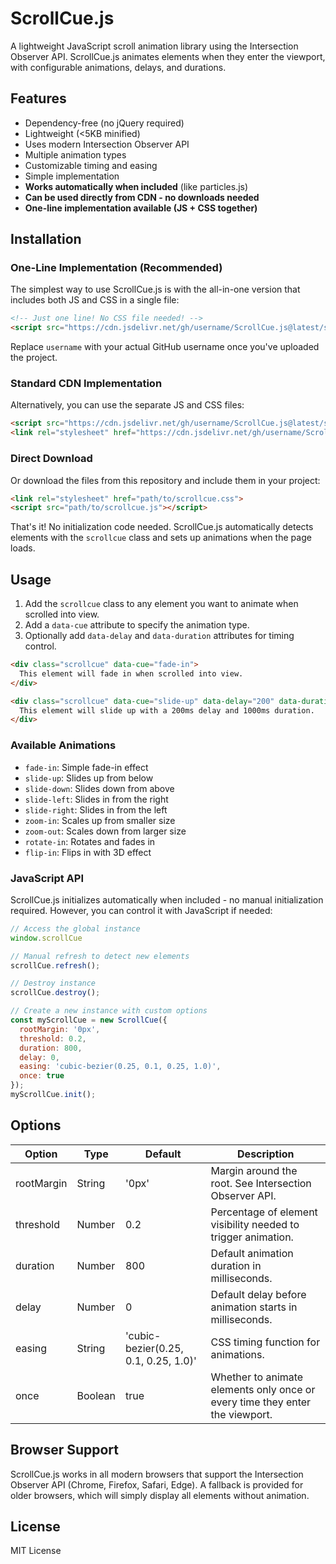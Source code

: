 # ScrollCue.js

A lightweight JavaScript scroll animation library using the Intersection Observer API. ScrollCue.js animates elements when they enter the viewport, with configurable animations, delays, and durations.

## Features

- Dependency-free (no jQuery required)
- Lightweight (<5KB minified)
- Uses modern Intersection Observer API
- Multiple animation types
- Customizable timing and easing
- Simple implementation
- **Works automatically when included** (like particles.js)
- **Can be used directly from CDN - no downloads needed**
- **One-line implementation available (JS + CSS together)**

## Installation

### One-Line Implementation (Recommended)

The simplest way to use ScrollCue.js is with the all-in-one version that includes both JS and CSS in a single file:

```html
<!-- Just one line! No CSS file needed! -->
<script src="https://cdn.jsdelivr.net/gh/username/ScrollCue.js@latest/scrollcue.all-in-one.min.js"></script>
```

Replace `username` with your actual GitHub username once you've uploaded the project.

### Standard CDN Implementation

Alternatively, you can use the separate JS and CSS files:

```html
<script src="https://cdn.jsdelivr.net/gh/username/ScrollCue.js@latest/scrollcue.min.js"></script>
<link rel="stylesheet" href="https://cdn.jsdelivr.net/gh/username/ScrollCue.js@latest/scrollcue.min.css">
```

### Direct Download

Or download the files from this repository and include them in your project:

```html
<link rel="stylesheet" href="path/to/scrollcue.css">
<script src="path/to/scrollcue.js"></script>
```

That's it! No initialization code needed. ScrollCue.js automatically detects elements with the `scrollcue` class and sets up animations when the page loads.

## Usage

1. Add the `scrollcue` class to any element you want to animate when scrolled into view.
2. Add a `data-cue` attribute to specify the animation type.
3. Optionally add `data-delay` and `data-duration` attributes for timing control.

```html
<div class="scrollcue" data-cue="fade-in">
  This element will fade in when scrolled into view.
</div>

<div class="scrollcue" data-cue="slide-up" data-delay="200" data-duration="1000">
  This element will slide up with a 200ms delay and 1000ms duration.
</div>
```

### Available Animations

- `fade-in`: Simple fade-in effect
- `slide-up`: Slides up from below
- `slide-down`: Slides down from above
- `slide-left`: Slides in from the right
- `slide-right`: Slides in from the left
- `zoom-in`: Scales up from smaller size
- `zoom-out`: Scales down from larger size
- `rotate-in`: Rotates and fades in
- `flip-in`: Flips in with 3D effect

### JavaScript API

ScrollCue.js initializes automatically when included - no manual initialization required. However, you can control it with JavaScript if needed:

```javascript
// Access the global instance
window.scrollCue

// Manual refresh to detect new elements
scrollCue.refresh();

// Destroy instance
scrollCue.destroy();

// Create a new instance with custom options
const myScrollCue = new ScrollCue({
  rootMargin: '0px',
  threshold: 0.2,
  duration: 800,
  delay: 0,
  easing: 'cubic-bezier(0.25, 0.1, 0.25, 1.0)',
  once: true
});
myScrollCue.init();
```

## Options

| Option | Type | Default | Description |
|--------|------|---------|-------------|
| rootMargin | String | '0px' | Margin around the root. See Intersection Observer API. |
| threshold | Number | 0.2 | Percentage of element visibility needed to trigger animation. |
| duration | Number | 800 | Default animation duration in milliseconds. |
| delay | Number | 0 | Default delay before animation starts in milliseconds. |
| easing | String | 'cubic-bezier(0.25, 0.1, 0.25, 1.0)' | CSS timing function for animations. |
| once | Boolean | true | Whether to animate elements only once or every time they enter the viewport. |

## Browser Support

ScrollCue.js works in all modern browsers that support the Intersection Observer API (Chrome, Firefox, Safari, Edge). A fallback is provided for older browsers, which will simply display all elements without animation.

## License

MIT License
